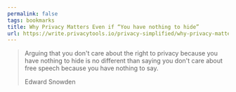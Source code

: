 ```yaml
---
permalink: false
tags: bookmarks
title: Why Privacy Matters Even if “You have nothing to hide”
url: https://write.privacytools.io/privacy-simplified/why-privacy-matters-even-if-you-have-nothing-to-hide
---
```

> Arguing that you don't care about the right to privacy because you have nothing to hide is no different than saying you don't care about free speech because you have nothing to say.
>
> <footer>Edward Snowden</footer>
